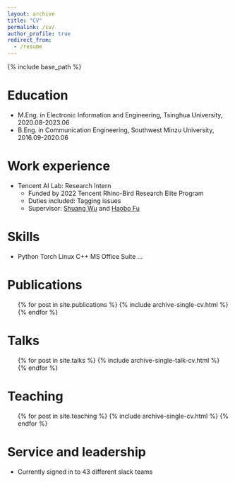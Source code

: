 ```yaml
---
layout: archive
title: "CV"
permalink: /cv/
author_profile: true
redirect_from:
  - /resume
---
```


{% include base_path %}

Education
======
* M.Eng. in Electronic Information and Engineering, Tsinghua University, 2020.08-2023.06
* B.Eng. in Communication Engineering, Southwest Minzu University, 2016.09-2020.06

Work experience
======
* Tencent AI Lab: Research Intern
  * Funded by 2022 Tencent Rhino-Bird Research Elite Program
  * Duties included: Tagging issues
  * Supervisor: [Shuang Wu](https://scholar.google.com/citations?hl=zh-CN&user=_MtBmxkAAAAJ) and [Haobo Fu](https://haobofu.github.io/)
  
Skills
======
* Python Torch Linux C++ MS Office Suite ...

Publications
======
  <ul>{% for post in site.publications %}
    {% include archive-single-cv.html %}
  {% endfor %}</ul>
  
Talks
======
  <ul>{% for post in site.talks %}
    {% include archive-single-talk-cv.html %}
  {% endfor %}</ul>
  
Teaching
======
  <ul>{% for post in site.teaching %}
    {% include archive-single-cv.html %}
  {% endfor %}</ul>
  
Service and leadership
======
* Currently signed in to 43 different slack teams
